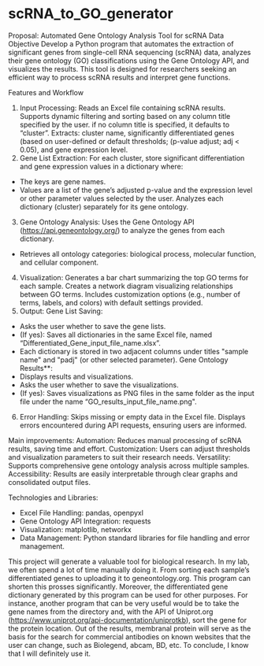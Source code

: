 # scRNA_to_GO_generator

Proposal: 
Automated Gene Ontology Analysis Tool for scRNA Data
Objective
Develop a Python program that automates the extraction of significant genes from single-cell RNA sequencing (scRNA) data, analyzes their gene ontology (GO) classifications using the Gene Ontology API, and visualizes the results. This tool is designed for researchers seeking an efficient way to process scRNA results and interpret gene functions.

Features and Workflow
1. Input Processing:
Reads an Excel file containing scRNA results.
Supports dynamic filtering and sorting based on any column title specified by the user. if no column title is specified, it defaults to “cluster”.
Extracts: cluster name, significantly differentiated genes (based on user-defined or default thresholds; (p-value adjust; adj < 0.05), and gene expression level.
2. Gene List Extraction:
For each cluster, store significant differentiation and gene expression values in a dictionary where:
-	The keys are gene names.
-	Values are a list of the gene’s adjusted p-value and the expression level or other parameter values selected by the user.
Analyzes each dictionary (cluster) separately for its gene ontology.
3. Gene Ontology Analysis:
Uses the Gene Ontology API (https://api.geneontology.org/) to analyze the genes from each dictionary.
-	Retrieves all ontology categories: biological process, molecular function, and cellular component.
4. Visualization:
Generates a bar chart summarizing the top GO terms for each sample.
Creates a network diagram visualizing relationships between GO terms.
Includes customization options (e.g., number of terms, labels, and colors) with default settings provided.
5. Output:
Gene List Saving:
-	Asks the user whether to save the gene lists.
-	(If yes): Saves all dictionaries in the same Excel file, named “Differentiated_Gene_input_file_name.xlsx”.
-	Each dictionary is stored in two adjacent columns under titles "sample name" and "padj" (or other selected parameter).
Gene Ontology Results**:
-	Displays results and visualizations.
-	Asks the user whether to save the visualizations.
-	(If yes): Saves visualizations as PNG files in the same folder as the input file under the name “GO_results_input_file_name.png".
6. Error Handling:
Skips missing or empty data in the Excel file.
Displays errors encountered during API requests, ensuring users are informed.

Main improvements:
Automation: Reduces manual processing of scRNA results, saving time and effort.
Customization: Users can adjust thresholds and visualization parameters to suit their research needs.
Versatility: Supports comprehensive gene ontology analysis across multiple samples.
Accessibility: Results are easily interpretable through clear graphs and consolidated output files.

Technologies and Libraries:
- Excel File Handling: pandas, openpyxl
- Gene Ontology API Integration: requests
- Visualization: matplotlib, networkx
- Data Management: Python standard libraries for file handling and error management.

This project will generate a valuable tool for biological research. In my lab, we often spend a lot of time manually doing it. From sorting each sample’s differentiated genes to uploading it to geneontology.org. This program can shorten this prosses significantly. Moreover, the differentiated gene dictionary generated by this program can be used for other purposes.  For instance, another program that can be very useful would be to take the gene names from the directory and, with the API of Uniprot.org (https://www.uniprot.org/api-documentation/uniprotkb), sort the gene for the protein location. Out of the results, membranal protein will serve as the basis for the search for commercial antibodies on known websites that the user can change, such as Biolegend, abcam, BD, etc.
To conclude, I know that I will definitely use it.
